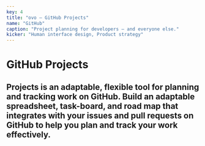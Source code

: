 ```yaml
---
key: 4
title: "ovo – GitHub Projects"
name: "GitHub"
caption: "Project planning for developers – and everyone else."
kicker: "Human interface design, Product strategy"
---
```


# GitHub Projects

## Projects is an adaptable, flexible tool for planning and tracking work on GitHub. Build an adaptable spreadsheet, task-board, and road map that integrates with your issues and pull requests on GitHub to help you plan and track your work effectively.
